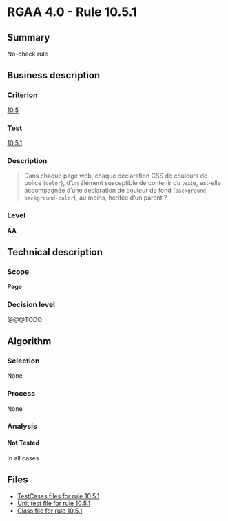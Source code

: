 # RGAA 4.0 - Rule 10.5.1

## Summary

No-check rule

## Business description

### Criterion

[10.5](https://www.numerique.gouv.fr/publications/rgaa-accessibilite/methode/criteres/#crit-10-5)

### Test

[10.5.1](https://www.numerique.gouv.fr/publications/rgaa-accessibilite/methode/criteres/#test-10-5-1)

### Description

> Dans chaque page web, chaque déclaration CSS de couleurs de police (`color`), d’un élément susceptible de contenir du texte, est-elle accompagnée d’une déclaration de couleur de fond (`background`, `background-color`), au moins, héritée d’un parent ?

### Level

**AA**


## Technical description

### Scope

**Page**

### Decision level

@@@TODO


## Algorithm

### Selection

None

### Process

None

### Analysis

#### Not Tested

In all cases


## Files

- [TestCases files for rule 10.5.1](https://gitlab.com/asqatasun/Asqatasun/-/tree/v5/rules/rules-rgaa4.0/src/test/resources/testcases/rgaa40/Rgaa40Rule100501/)
- [Unit test file for rule 10.5.1](https://gitlab.com/asqatasun/Asqatasun/-/blob/v5/rules/rules-rgaa4.0/src/test/java/org/asqatasun/rules/rgaa40/Rgaa40Rule100501Test.java)
- [Class file for rule 10.5.1](https://gitlab.com/asqatasun/Asqatasun/-/blob/v5/rules/rules-rgaa4.0/src/main/java/org/asqatasun/rules/rgaa40/Rgaa40Rule100501.java)


